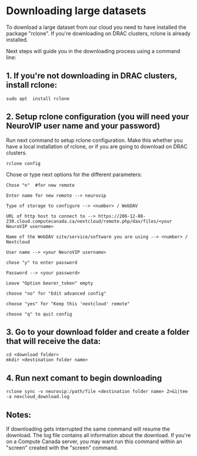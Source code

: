 # Downloading large datasets

To download a large dataset from our cloud you need to have installed the package "rclone". If you're downloading on DRAC clusters, rclone is already installed.

Next steps will guide you in the downloading process using a command line:

## 1. If you're not downloading in DRAC clusters, install rclone:
```
sudo apt  install rclone
```

## 2. Setup rclone configuration (you will need your NeuroVIP user name and your password)

Run next command to setup rclone configuration. Make this whether you have a local installation of rclone, or if you are going to download on DRAC clusters.
```
rclone config
```

Chose or type next options for the different parameters:
```
Chose "n"  #for new remote

Enter name for new remote --> neurovip

Type of storage to configure --> <number> / WebDAV

URL of http host to connect to --> https://206-12-88-239.cloud.computecanada.ca/nextcloud/remote.php/dav/files/<your NeuroVIP username>

Name of the WebDAV site/service/software you are using --> <number> / Nextcloud

User name --> <your NeuroVIP username>

chose "y" to enter password

Password --> <your password>

Leave "Option bearer_token" empty

choose "no" for "Edit advanced config"

choose "yes" for "Keep this 'nextcloud' remote"

choose "q" to quit config
```

## 3. Go to your download folder and create a folder that will receive the data:
```
cd <download folder>
mkdir <destination folder name>
```

## 4. Run next comant to begin downloading
```
rclone sync -v neurovip:/path/file <destination folder name> 2>&1|tee -a nexcloud_download.log
```

## Notes:
If downloading gets interrupted the same command will resume the download.
The log file contains all information about the download.
If you're on a Compute Canada server, you may want run this command within an "screen" created with the "screen" command.






